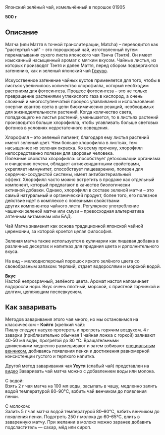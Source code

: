 Японский зелёный чай, измельчённый в порошок
01905

**500 г**

## **Описание**

Матча (или Маття в точной транслитерации, Matcha) – переводится как "растертый чай" – это порошковый чай, изготовленный путем перемалывания сухого листа японского чая Тэнча (Тэнтя). Он имеет изысканный насыщенный аромат с мягким вкусом. Чайные листья, из которых производят Тэнтя и далее Маття, перед сбором подвергаются затенению, как и зеленый японский чай [Гекуро](https://slon-tea.ru/tea/yaponskiij/01901/).

Искусственное затенение чайных кустов применяется для того, чтобы в листьях увеличилось количество хлорофилла, который необходим растениям для фотосинтеза. Процесс фотосинтеза – это не только превращение растениями углекислого газа в кислород, а очень сложный и многоступенчатый процесс улавливания и использования энергии квантов света в цепи биохимических реакций, необходимых для жизнедеятельности растений. Когда количество света, попадающего не листья растений, уменьшается, то в листьях растений производится больше хлорофилла, чтобы улавливать больше световых фотонов в условиях недостаточного освещения.

Хлорофилл – это зеленый пигмент, благодаря ему листья растений имеют зеленый цвет. Чем больше хлорофилла в листьях, тем насыщеннее их зеленая окраска. Ко всему прочему, хлорофилл непосредственно полезен для здоровья человека. Полезные свойства хлорофилла: способствует детоксикации организма и очищению печени, обладает антиоксидантными свойствами, укрепляет иммунитет, способствует пищеварению, полезен для сердечно-сосудистой системы, имеет антибактериальный эффект. Хлорофилл часто можно встретить в продаже как отдельный компонент, который предлагают в качестве биологически активной добавки. Однако, хлорофилл в составе зеленой матчи – это самый натуральный и органический продукт, более того, его полезное действие идет в комплексе с полезными свойствами других компонентов чайного листа. Регулярное употребление чашечки зеленой матчи или смузи – превосходная альтернатива аптечным витаминам или БАД.

Чай Матча знаменит как основа традиционной японской чайной церемонии, за которой кроется целая философия.

Зеленая матча также используется в кулинарии как пищевая добавка в различных десертах и напитках для придания цвета и дополнительного вкуса.

На вид – мелкодисперсный порошок яркого зелёного цвета со своеобразным запахом: терпкий, отдает водорослями и морской водой.


**Вкус**  
Настой непрозрачный, зелёного цвета. Аромат настоя напоминает водоросли нори. Вкус очень плотный, морской, с приятной горчинкой и долгим, цепляющим послевкусием.

## **Как заваривать**

Методов заваривания этого чая много, но мы остановимся на классическом – **Койтя** (крепкий чай):  
Пиалу следует насухо протереть и прогреть горячим воздухом. 4 г заварки (приблизительно обычная 1 чайная ложка с горкой) заливают 40-50 мл воды, прогретой до 80 °C. Вращательными движениями медленно размешивают и затем взбивают [специальным венчиком](https://slon-tea.ru/posuda_i_aksessuari/aksessuari_dlya_chaijnoij_ceremonii/instrumenti_dlya_chaijnoij_ceremonii/00647/), добиваясь появления пенки и достижения равномерной консистенции густого и терпкого напитка.

Другой метод заваривания чая **Усутя** (слабый чай) представлен на [видео](https://slon-tea.ru/blog/video/zavarivanie-yaponskogo-chaya-matcha/)
Заваривать чай матча можно с добавлением воды или молока.

С водой:  
Взять 2 г чая матча на 100 мл воды, засыпать в чашу, медленно залить водой температурой 80–90°C, взбить чай венчиком до появления пенки.

С молоком:  
Залить 5 г чая матча водой температурой 80–90°C, взбить венчиком до появления пенки. Подогреть 250 г молока до 60–65°C, влить в заваренную матчу. При желании в молоко можно заранее добавить подсластитель — сахар, мёд или сироп.